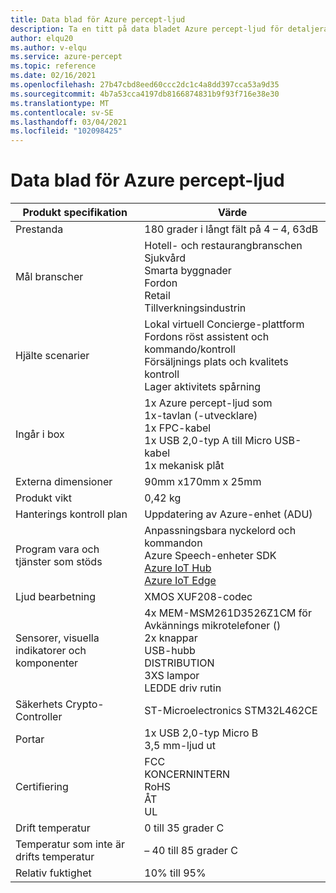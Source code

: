 ```yaml
---
title: Data blad för Azure percept-ljud
description: Ta en titt på data bladet Azure percept-ljud för detaljerade specifikationer för enheter
author: elqu20
ms.author: v-elqu
ms.service: azure-percept
ms.topic: reference
ms.date: 02/16/2021
ms.openlocfilehash: 27b47cbd8eed60ccc2dc1c4a8dd397cca53a9d35
ms.sourcegitcommit: 4b7a53cca4197db8166874831b9f93f716e38e30
ms.translationtype: MT
ms.contentlocale: sv-SE
ms.lasthandoff: 03/04/2021
ms.locfileid: "102098425"
---
```

# <a name="azure-percept-audio-datasheet"></a>Data blad för Azure percept-ljud

|Produkt specifikation           |Värde     |
|--------------------------------|--------|
|Prestanda                     |180 grader i långt fält på 4 – 4, 63dB  |
|Mål branscher               |Hotell- och restaurangbranschen <br> Sjukvård <br> Smarta byggnader <br> Fordon <br> Retail <br> Tillverkningsindustrin  |
|Hjälte scenarier                  |Lokal virtuell Concierge-plattform <br> Fordons röst assistent och kommando/kontroll <br> Försäljnings plats och kvalitets kontroll <br> Lager aktivitets spårning|
|Ingår i box  |1x Azure percept-ljud som <br> 1x-tavlan (-utvecklare) <br> 1x FPC-kabel <br> 1x USB 2,0-typ A till Micro USB-kabel <br> 1x mekanisk plåt|
|Externa dimensioner             |90mm x170mm x 25mm   |
|Produkt vikt                  |0,42 kg   |
|Hanterings kontroll plan        |Uppdatering av Azure-enhet (ADU)          |
|Program vara och tjänster som stöds |Anpassningsbara nyckelord och kommandon <br> Azure Speech-enheter SDK <br> [Azure IoT Hub](https://azure.microsoft.com/services/iot-hub/) <br> [Azure IoT Edge](https://azure.microsoft.com/services/iot-edge/) |
|Ljud bearbetning                 |XMOS XUF208-codec        |
|Sensorer, visuella indikatorer och komponenter   |4x MEM-MSM261D3526Z1CM för Avkännings mikrotelefoner () <br> 2x knappar <br> USB-hubb <br> DISTRIBUTION <br> 3XS lampor <br> LEDDE driv rutin          |
|Säkerhets Crypto-Controller      |ST-Microelectronics STM32L462CE       |
|Portar                           |1x USB 2,0-typ Micro B <br> 3,5 mm-ljud ut     |
|Certifiering                   |FCC <br> KONCERNINTERN <br> RoHS <br> ÅT <br> UL    |
|Drift temperatur           |0 till 35 grader C     |
|Temperatur som inte är drifts temperatur       |– 40 till 85 grader C     |
|Relativ fuktighet               |10% till 95%    |
